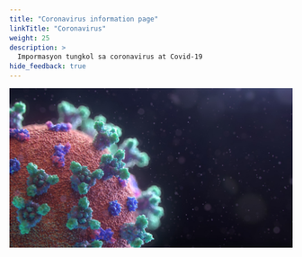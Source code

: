 ```yaml
---
title: "Coronavirus information page"
linkTitle: "Coronavirus"
weight: 25
description: >
  Impormasyon tungkol sa coronavirus at Covid-19
hide_feedback: true
---
```

![Coronavirus](coronavirus.jpg)
